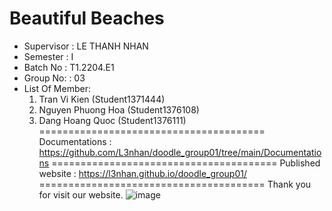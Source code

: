 Beautiful Beaches
=======================================
+ Supervisor	: LE THANH NHAN
+ Semester		: I	
+ Batch No		: T1.2204.E1
+ Group No:		: 03
+ List Of Member:
	1. Tran Vi Kien  	   (Student1371444)
	2. Nguyen Phuong Hoa (Student1376108)
	3. Dang Hoang Quoc 	 (Student1376111)	
=======================================
Documentations : https://github.com/L3nhan/doodle_group01/tree/main/Documentations
=======================================
Published website : https://l3nhan.github.io/doodle_group01/
=======================================
Thank you for visit our website.
![image](https://user-images.githubusercontent.com/110289340/181909829-9a48bea8-be1a-465d-89a2-3a1c5a5165ac.png)
